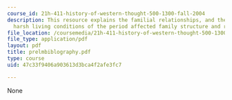 ```yaml
---
course_id: 21h-411-history-of-western-thought-500-1300-fall-2004
description: This resource explains the familial relationships, and the way that the
  harsh living conditions of the period affected family structure and relationships.
file_location: /coursemedia/21h-411-history-of-western-thought-500-1300-fall-2004/47c33f9406a903613d3bca4f2afe3fc7_prelmbiblography.pdf
file_type: application/pdf
layout: pdf
title: prelmbiblography.pdf
type: course
uid: 47c33f9406a903613d3bca4f2afe3fc7

---
```

None